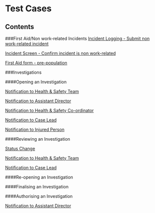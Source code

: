 # Test Cases
## Contents

###First Aid/Non work-related Incidents
[Incident Logging - Submit non work-related incident](https://github.com/infojam-james/test-cases/blob/master/First-Aid/first-aid-1.md)

[Incident Screen - Confirm incident is non work-related](https://github.com/infojam-james/test-cases/blob/master/First-Aid/first-aid-2.md)

[First Aid form - pre-population](https://github.com/infojam-james/test-cases/blob/master/First-Aid/first-aid-3.md)

###Investigations

####Opening an Investigation

[Notification to Health & Safety Team](https://github.com/infojam-james/test-cases/blob/master/Investigations/Opening-an-Investigation/investigations-1.md)

[Notification to Assistant Director](https://github.com/infojam-james/test-cases/blob/master/Investigations/Opening-an-Investigation/investigations-2.md)

[Notification to Health & Safety Co-ordinator](https://github.com/infojam-james/test-cases/blob/master/Investigations/Opening-an-Investigation/investigations-4.md)

[Notification to Case Lead](https://github.com/infojam-james/test-cases/blob/master/Investigations/Opening-an-Investigation/investigations-5.md)

[Notification to Injured Person](https://github.com/infojam-james/test-cases/blob/master/Investigations/Opening-an-Investigation/investigations-6.md)

####Reviewing an Investigation

[Status Change](https://github.com/infojam-james/test-cases/blob/master/Investigations/Reviewing-an-Investigation/investigations-8.md)

[Notification to Health & Safety Team](https://github.com/infojam-james/test-cases/blob/master/Investigations/Reviewing-an-Investigation/investigations-7.md)

[Notification to Case Lead](https://github.com/infojam-james/test-cases/blob/master/Investigations/Reviewing-an-Investigation/investigations-9.md)

####Re-opening an Investigation

####Finalising an Investigation

####Authorising an Investigation

[Notification to Assistant Director](https://github.com/infojam-james/test-cases/blob/master/Investigations/Authorising-an-Investigation/investigations-3.md)

